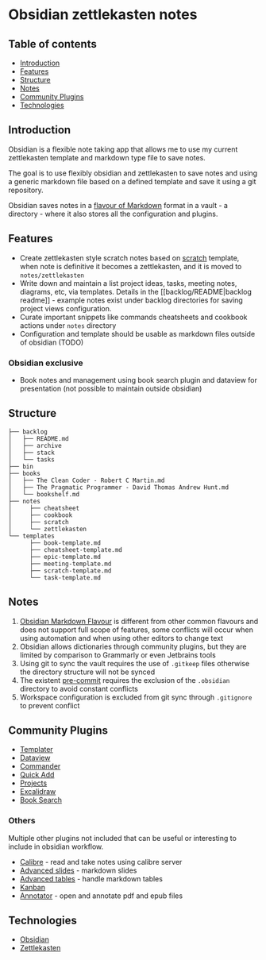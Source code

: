 # Obsidian zettlekasten notes

## Table of contents

* [Introduction](#introduction)
* [Features](#features)
* [Structure](#structure)
* [Notes](#notes)
* [Community Plugins](#community-plugins)
* [Technologies](#technologies)

## Introduction

Obsidian is a flexible note taking app that allows me to use my current zettlekasten template and markdown type file to
save notes.

The goal is to use flexibly obsidian and zettlekasten to save notes and using a generic markdown file based on a defined
template and save it using a git repository.

Obsidian saves notes in
a [flavour of Markdown](https://help.obsidian.md/Editing+and+formatting/Obsidian+Flavored+Markdown) format in a vault -
a directory - where it also stores all the configuration and plugins.

## Features

* Create zettlekasten style scratch notes based on [scratch](/templates/scratch-template.md) template, when note is
  definitive it becomes a zettlekasten, and it is moved to `notes/zettlekasten`
* Write down and maintain a list project ideas, tasks, meeting notes, diagrams, etc, via templates. Details in the [[backlog/README|backlog readme]] - example notes exist under backlog directories for saving project views configuration.
* Curate important snippets like commands cheatsheets and cookbook actions under `notes` directory
* Configuration and template should be usable as markdown files outside of obsidian (TODO)

### Obsidian exclusive

* Book notes and management using book search plugin and dataview for presentation (not possible to maintain outside
  obsidian)

## Structure

```
├── backlog
│   ├── README.md
│   ├── archive
│   ├── stack
│   └── tasks
├── bin
├── books
│   ├── The Clean Coder - Robert C Martin.md
│   ├── The Pragmatic Programmer - David Thomas Andrew Hunt.md
│   └── bookshelf.md
├── notes
│     ├── cheatsheet
│     ├── cookbook
│     ├── scratch
│     └── zettlekasten
└── templates
      ├── book-template.md
      ├── cheatsheet-template.md
      ├── epic-template.md
      ├── meeting-template.md
      ├── scratch-template.md
      └── task-template.md
```

## Notes

1. [Obsidian Markdown Flavour](https://help.obsidian.md/Editing+and+formatting/Obsidian+Flavored+Markdown) is different
   from other common flavours and does not support full scope of features, some conflicts will occur when using
   automation and when using other editors to change text
2. Obsidian allows dictionaries through community plugins, but they are limited by comparison to Grammarly or even
   Jetbrains tools
3. Using git to sync the vault requires the use of `.gitkeep` files otherwise the directory structure will not be synced
4. The existent [pre-commit](/.pre-commit-config.yaml) requires the exclusion of the `.obsidian` directory to avoid
   constant conflicts
5. Workspace configuration is excluded from git sync through `.gitignore` to prevent conflict

## Community Plugins

* [Templater](https://github.com/SilentVoid13/Templater)
* [Dataview](https://github.com/blacksmithgu/obsidian-dataview)
* [Commander](https://github.com/phibr0/obsidian-commander)
* [Quick Add](https://github.com/chhoumann/quickadd)
* [Projects](https://github.com/marcusolsson/obsidian-projects)
* [Excalidraw](https://github.com/zsviczian/obsidian-excalidraw-plugin)
* [Book Search](https://github.com/anpigon/obsidian-book-search-plugin)

### Others

Multiple other plugins not included that can be useful or interesting to include in obsidian workflow.

* [Calibre](https://github.com/caronchen/obsidian-calibre-plugin) - read and take notes using calibre server
* [Advanced slides](https://github.com/MSzturc/obsidian-advanced-slides) - markdown slides
* [Advanced tables](https://github.com/tgrosinger/advanced-tables-obsidian) - handle markdown tables
* [Kanban](https://github.com/mgmeyers/obsidian-kanban)
* [Annotator](https://github.com/elias-sundqvist/obsidian-annotator) - open and annotate pdf and epub files

## Technologies

* [Obsidian](https://obsidian.md/)
* [Zettlekasten](https://zenkit.com/en/blog/a-beginners-guide-to-the-zettelkasten-method/)
